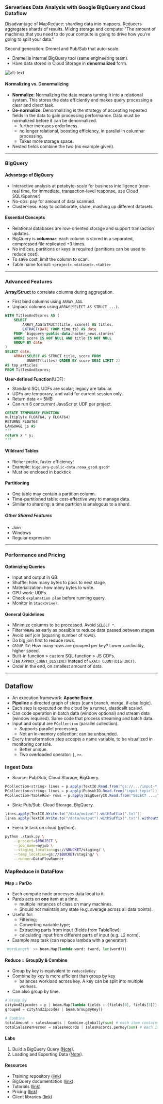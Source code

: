 ### Serverless Data Analysis with Google BigQuery and Cloud Dataflow
Disadvantage of MapReduce: sharding data into mappers. Reducers aggregates shards of results. Mixing storage and compute: "The amount of machines that you need to do your compute is going to drive how you're going to split your data."

Second generation: Dremel and Pub/Sub that auto-scale.
* Dremel is internal BigQuery tool (same engineering team).
* Have data stored in Cloud Storage in **denormalized** form.

![alt-text](figs/workflow.png)

#### Normalizing vs. Denormalizing
* **Normalize**: Normalizing the data means turning it into a relational system. This stores the data efficiently and makes query processing a clear and direct task.
* **De-normalize**: Denormalizing is the strategy of accepting repeated fields in the data to gain processing performance. Data must be normalized before it can be denormalized.
    - further increases orderliness.
    - no longer relational, boosting efficiency, in parallel in columnar processing.
    - Takes more storage space.
* Nested fields combine the two (no example given).

___
### BigQuery
#### Advantage of BigQuery
* Interactive analysis at petabyte-scale for business intelligence (near-real time, for immediate, transaction-level response, use Cloud SQL/Spanner)
* No-ops: pay for amount of data scanned.
* Cluster-less: easy to collaborate, share, mashing up different datasets.

#### Essential Concepts
* Relational databases are row-oriented storage and support transaction updates.
* BigQuery is **columnar**: each column is stored in a separated, compressed file replicated +3 times.
* No indices, partitions or keys is required (partitions can be used to reduce cost).
* To save cost, limit the column to scan.
* Table name format: `<project>.<dataset>.<table>`

___
### Advanced Features
**Array/Struct** to correlate columns during aggregation.
* First bind columns using `ARRAY_AGG`.
* Unpack columns using `ARRAY(SELECT AS STRUCT ...)`.

```SQL
WITH TitlesAndScores AS (
    SELECT
        ARRAY_AGG(STRUCT(title, score)) AS titles,
        EXTRACT(DATE FROM time_ts) AS date
    FROM `bigquery-public-data.hacker_news.stories`
    WHERE score IS NOT NULL AND title IS NOT NULL
    GROUP BY date
)
SELECT date,
    ARRAY(SELECT AS STRUCT title, score FROM
          UNNEST(titles) ORDER BY score DESC LIMIT 2)
AS top_articles
FROM TitlesAndScores;
```

**User-defined Function**(UDF):
* Standard SQL UDFs are scalar; legacy are tabular.
* UDFs are temporary, and valid for current session only.
* Return data <= 5MB
* Can run 6 concurrent JavaScript UDF per project.

```sql
CREATE TEMPORARY FUNCTION
multiply(x FLOAT64, y FLOAT64)
RETURNS FLOAT64
LANGUAGE js AS
"""
return x * y;
"""
```

#### Wildcard Tables
* Richer prefix, faster efficiency!
* Example: `bigquery-public-data.noaa_gsod.gsod*`
* Must be enclosed in backtick

#### Partitioning
* One table may contain a partition column.
* Time-partitioned table: cost-effective way to manage data.
* Similar to sharding: a time partition is analogous to a shard.


##### Other Shared Features
* Join
* Windows
* Regular expression

___
### Performance and Pricing
#### Optimizing Queries
* Input and output in GB.
* Shuffle: how many bytes to pass to next stage.
* Materialization: how many bytes to write.
* GPU work: UDFs.
* Check `explanation plan` before running query.
* Monitor in `StackDriver`.

#### General Guidelines
* Minimize columns to be processed. Avoid `SELECT *`.
* Filter `WHERE` as early as possible to reduce data passed between stages.
* Avoid self join (squaring number of rows).
* Do big join first to reduce rows.
* `GROUP BY`: How many rows are grouped per key? Lower cardinality, higher speed.
* Built-in function > custom SQL function > JS CDFs.
* Use `APPROX_COUNT_DISTINCT` instead of `EXACT COUNT(DISTINCT)`.
* Order in the end, on smallest amount of data.

___
## Dataflow
* An execution framework: **Apache Beam**.
* **Pipeline** a directed graph of steps (cann branch, merge, if-else logic).
* Each step is executed on the cloud by a runner, elasticallt scaled.
* Can code operation in batch data (window optional) and stream data (window required). Same code that process streaming and batch data.
* Input and output are `PCollection` (parallel collection).
    - Supports parallel processing.
    - Not an in-memory collection; can be unbounded.
* Every transformation step accepts a name variable, to be visualized in monitoring console.
    - Better unique.
    - Two overloaded operator: `|`, `>>`.

### Ingest Data
* Source: Pub/Sub, Cloud Storage, BigQuery.
```java
PCollection<string> lines = p.apply(TextIO.Read.from("gs://.../input-*.csv.gz"))
PCollection<string> lines = p.apply(PubsubIO.Read.from("input_topic"))
PCollection<TableRow> rows = p.apply(BigQueryIO.Read.from("SELECT ...;"))
```

* Sink: Pub/Sub, Cloud Storage, BigQuery.
```java
lines.apply(TextIO.Write.to("/data/output").withSuffix(".txt"))
lines.apply(TextIO.Write.to("/data/output").withSuffix(".txt").withoutSharding()) // no sharding for small task
```

* Execute task on cloud (python).
```bash
python ./task.py \
    --project=$PROJECT \
    --job_name=myjob \
    --staging_location=gs://$BUCKET/staging/ \
    --temp_location=gs://$BUCKET/staging/ \
    --runner=DataFlowRunner
```

### MapReduce in DataFlow
#### Map = ParDo
* Each compute node processes data local to it.
* Pardo acts on **one** item at a time.
    - multiple instances of class on many machines.
    - Should not maintain any state (e.g. average across all data points).
* Useful for:
    - Filtering;
    - Converting variable type;
    - Extracting parts from input (fields from TableRow);
    - calculating input from different parts of input (e.g. L2 norm).
* Example map task (can replace lambda with a generator):
```python
'WordLength' >> beam.Map(lambda word: (word, len(word)))
```

#### Reduce = GroupBy & Combine
* Group by key is equivalent to `reduceByKey`
* Combine by key is more efficient than group by key
    - balances workload across key. A key can be split into multiple workers.
* Can also group by time.

```python
# Group By
cityAndZipcodes = p | beam.Map(lambda fields : (fields[0], fields[3]))
grouped = cityAndZipcodes | beam.GroupByKey()

# Combine
totalAmount = salesAmounts | Combine.globally(sum) # each item contains a float
totalSalesPerPerson = salesRecords | salesRecords.perKey(sum) # each item is key-val pair
```

#### Labs
1. Build a BigQuery Query ([Note](lab_1.md)).
2. Loading and Exporting Data ([Note](lab_2.md)).

#### Resources
* Training repository ([link](https://github.com/GoogleCloudPlatform/training-data-analyst))
* BigQuery documentation ([link](https://cloud.google.com/bigquery/docs/)).
* Tutorials ([link](https://cloud.google.com/bigquery/docs/tutorials))
* Pricing ([link](https://cloud.google.com/bigquery/pricing))
* Client libraries ([link](https://cloud.google.com/bigquery/client-libraries))
